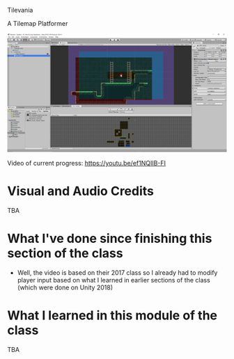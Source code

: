 Tilevania

A Tilemap Platformer

![Screenshot](https://github.com/djotaku/Tilevania/blob/master/Assets/Screenshot/Tilevania-Screenshot-3.png)


Video of current progress: https://youtu.be/ef1NQIIB-FI

# Visual and Audio Credits

TBA

# What I've done since finishing this section of the class

- Well, the video is based on their 2017 class so I already had to modify player input based on what I learned in earlier sections of the class (which were done on Unity 2018)

# What I learned in this module of the class

TBA
